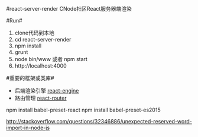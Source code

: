 #react-server-render
CNode社区React服务器端渲染

#Run#
 1. clone代码到本地
 2. cd react-server-render
 3. npm install
 4. grunt 
 5. node bin/www 或者 npm start
 6. http://localhost:4000
 

#重要的框架或类库#
 - 后端渲染引擎 [react-engine](https://github.com/paypal/react-engine)
 - 路由管理 [react-router](https://github.com/rackt/react-router)



npm install babel-preset-react
npm install babel-preset-es2015

http://stackoverflow.com/questions/32346886/unexpected-reserved-word-import-in-node-js